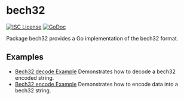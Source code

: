 bech32
==========

[![ISC License](http://img.shields.io/badge/license-ISC-blue.svg)](https://choosealicense.com/licenses/isc/)
[![GoDoc](https://godoc.org/github.com/pugdag/pugdagd/util/bech32?status.png)](http://godoc.org/github.com/pugdag/pugdagd/util/bech32)

Package bech32 provides a Go implementation of the bech32 format.

## Examples

* [Bech32 decode Example](http://godoc.org/github.com/pugdag/pugdagd/util/bech32#example-Bech32Decode)
  Demonstrates how to decode a bech32 encoded string.
* [Bech32 encode Example](http://godoc.org/github.com/pugdag/pugdagd/util/bech32#example-BechEncode)
  Demonstrates how to encode data into a bech32 string.

